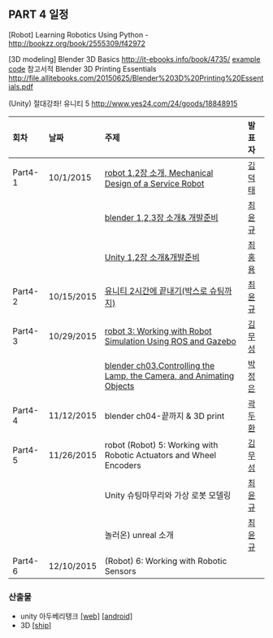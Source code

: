 ## PART 4 일정
[Robot] Learning Robotics Using Python - http://bookzz.org/book/2555309/f42972

[3D modeling] Blender 3D Basics http://it-ebooks.info/book/4735/  [example code](https://drive.google.com/open?id=0Bx2HRnvXDiZ5ekZLcXA3UmxEcTQ)
참고서적 Blender 3D Printing Essentials http://file.allitebooks.com/20150625/Blender%203D%20Printing%20Essentials.pdf

(Unity) 절대강좌! 유니티 5 http://www.yes24.com/24/goods/18848915

|회차	    |날짜	   |주제	                                                    |발표자	|
|:---	    |:---	   |:---	                                                    |:---	|
|Part4-1    |10/1/2015  |[robot 1,2장 소개, Mechanical Design of a Service Robot](/doc/part4/d01.md) |[김덕태](https://www.facebook.com/deogtae)  |
|            |           |[blender 1,2,3장 소개& 개발준비](/doc/part4/d01.md) |[최윤규](https://www.facebook.com/yunkyu.choi.56)  |
|            |           |[Unity 1,2장 소개&개발준비](/doc/part4/d01.md)  |[최홍용](https://www.facebook.com/profile.php?id=100000171922391)  |
|Part4-2    |10/15/2015  |[유니티 2시간에 끝내기(박스로 슈팅까지)](/doc/part4/d02.md) |[최윤규](https://www.facebook.com/yunkyu.choi.56)  |
|Part4-3    |10/29/2015  |[robot 3: Working with Robot Simulation Using ROS and Gazebo](/doc/part4/d03.md)|[김무성](https://www.facebook.com/moodern) |
|            |           |[blender ch03.Controlling the Lamp, the Camera, and Animating Objects](/doc/part4/d03.md) |[박정은](https://www.facebook.com/neuroncities)  |
|Part4-4    |11/12/2015  |blender ch04-끝까지  & 3D print|[곽두환](https://www.facebook.com/kozazz) |
|Part4-5    |11/26/2015  |robot (Robot) 5: Working with Robotic Actuators and Wheel Encoders |[김무성](https://www.facebook.com/moodern) |
|           |            |Unity 슈팅마무리와 가상 로봇 모델링 |[최윤규](https://www.facebook.com/yunkyu.choi.56)  |
|           |            |놀러온) unreal 소개 |[최윤규](https://www.facebook.com/yunkyu.choi.56)  |
|Part4-6    |12/10/2015  |(Robot) 6: Working with Robotic Sensors | |

### 산출물
- unity 아두베리탱크 [[web]](http://arduberryspin.github.io/doc/part4/unity/tank_web.html)  [[android]](https://play.google.com/store/apps/details?id=com.dubu.unity.tank)
- 3D [[ship]](http://www.thingiverse.com/thing:1039552)
